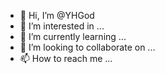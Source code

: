 - 👋 Hi, I’m @YHGod
- 👀 I’m interested in ...
- 🌱 I’m currently learning ...
- 💞️ I’m looking to collaborate on ...
- 📫 How to reach me ...

<!---
YHGod/YHGod is a ✨ special ✨ repository because its `README.md` (this file) appears on your GitHub profile.
You can click the Preview link to take a look at your changes. 
--->
